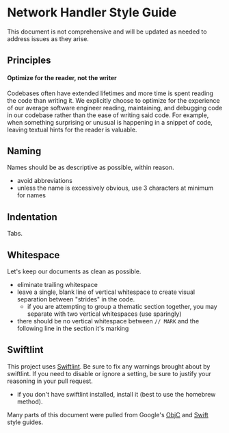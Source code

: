#  Network Handler Style Guide

This document is not comprehensive and will be updated as needed to address issues as they arise.

## Principles

#### Optimize for the reader, not the writer

Codebases often have extended lifetimes and more time is spent reading the code than writing it. We explicitly choose to optimize for the experience of our average software engineer reading, maintaining, and debugging code in our codebase rather than the ease of writing said code. For example, when something surprising or unusual is happening in a snippet of code, leaving textual hints for the reader is valuable.

## Naming

Names should be as descriptive as possible, within reason.
* avoid abbreviations
* unless the name is excessively obvious, use 3 characters at minimum for names

## Indentation

Tabs.

## Whitespace

Let's keep our documents as clean as possible.
* eliminate trailing whitespace
* leave a single, blank line of vertical whitespace to create visual separation between "strides" in the code. 
	* if you are attempting to group a thematic section together, you may separate with two vertical whitespaces (use sparingly)
* there should be no vertical whitespace between `// MARK` and the following line in the section it's marking

## Swiftlint

This project uses [Swiftlint](https://github.com/realm/SwiftLint#using-homebrew). Be sure to fix any warnings brought about by swiftlint. If you need to disable or ignore a setting, be sure to justify your reasoning in your pull request.
* if you don't have swiftlint installed, install it (best to use the homebrew method).


Many parts of this document were pulled from Google's [ObjC](http://google.github.io/styleguide/objcguide.html) and [Swift](https://google.github.io/swift/#column-limit) style guides.
